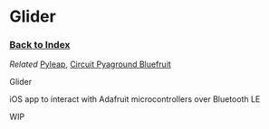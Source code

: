 
# Glider

### [Back to Index](index.md)


*Related* [Pyleap](pyleap.md), [Circuit Pyaground Bluefruit](circuit_playground.md)

Glider

iOS app to interact with Adafruit microcontrollers over Bluetooth LE

WIP
